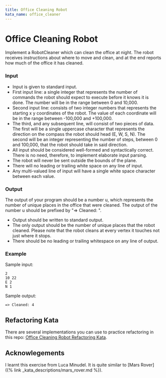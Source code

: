 ```yaml
---
title: Office Cleaning Robot
kata_name: office_cleaner
---
```


# Office Cleaning Robot

Implement a RobotCleaner which can clean the office at night. The robot receives instructions about where to move and clean, and at the end reports how much of the office it has cleaned.

### Input
* Input is given to standard input.
* First input line: a single integer that represents the number of commands the robot should expect to execute before it knows it is done. The number will be in the range between 0 and 10,000.
* Second input line: consists of two integer numbers that represents the starting x y coordinates of the robot. The value of each coordinate will be in the range between -100,000 and +100,000.
* The third, and any subsequent line, will consist of two pieces of data. The first will be a single uppercase character that represents the direction on the compass the robot should head (E, W, S, N). The second will be an integer representing the number of steps, between 0 and 100,000, that the robot should take in said direction.
* All input should be considered well-formed and syntactically correct. There is no need, therefore, to implement elaborate input parsing.
* The robot will never be sent outside the bounds of the plane.
* There will no leading or trailing white space on any line of input.
* Any multi-valued line of input will have a single white space character between each
  value.

### Output
The output of your program should be a number u, which represents the number of unique places in the office that were cleaned. The output of the number u should be prefixed by "=> Cleaned: ".
* Output should be written to standard output.
* The only output should be the number of unique places that the robot cleaned.
  Please note that the robot cleans at every vertex it touches not just where it stops.
* There should be no leading or trailing whitespace on any line of output.

### Example
Sample input:

	2
	10 22
	E 2
	N 1

Sample output:

	=> Cleaned: 4

## Refactoring Kata
There are several implementations you can use to practice refactoring in this repo: [Office Cleaning Robot Refactoring Kata](https://github.com/sammancoaching/OfficeCleaningRobot-Refactoring-Kata).

## Acknowlegements
I learnt this exercise from Luca Minudel. It is quite similar to [Mars Rover]({% link _kata_descriptions/mars_rover.md %}).

